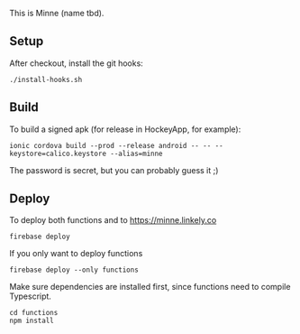 This is Minne (name tbd).

## Setup

After checkout, install the git hooks:

```
./install-hooks.sh
```

## Build

To build a signed apk (for release in HockeyApp, for example):

```
ionic cordova build --prod --release android -- -- --keystore=calico.keystore --alias=minne
```

The password is secret, but you can probably guess it ;)

## Deploy

To deploy both functions and to https://minne.linkely.co

```
firebase deploy
```

If you only want to deploy functions

```
firebase deploy --only functions
```

Make sure dependencies are installed first, since functions need to compile Typescript.

```
cd functions
npm install
```

